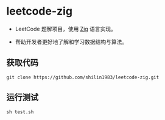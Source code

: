 # leetcode-zig

- LeetCode 题解项目，使用 [Zig](https://ziglang.org) 语言实现。

- 帮助开发者更好地了解和学习数据结构与算法。

## 获取代码

```git
git clone https://github.com/shilin1983/leetcode-zig.git
```

## 运行测试

```shell
sh test.sh
```
